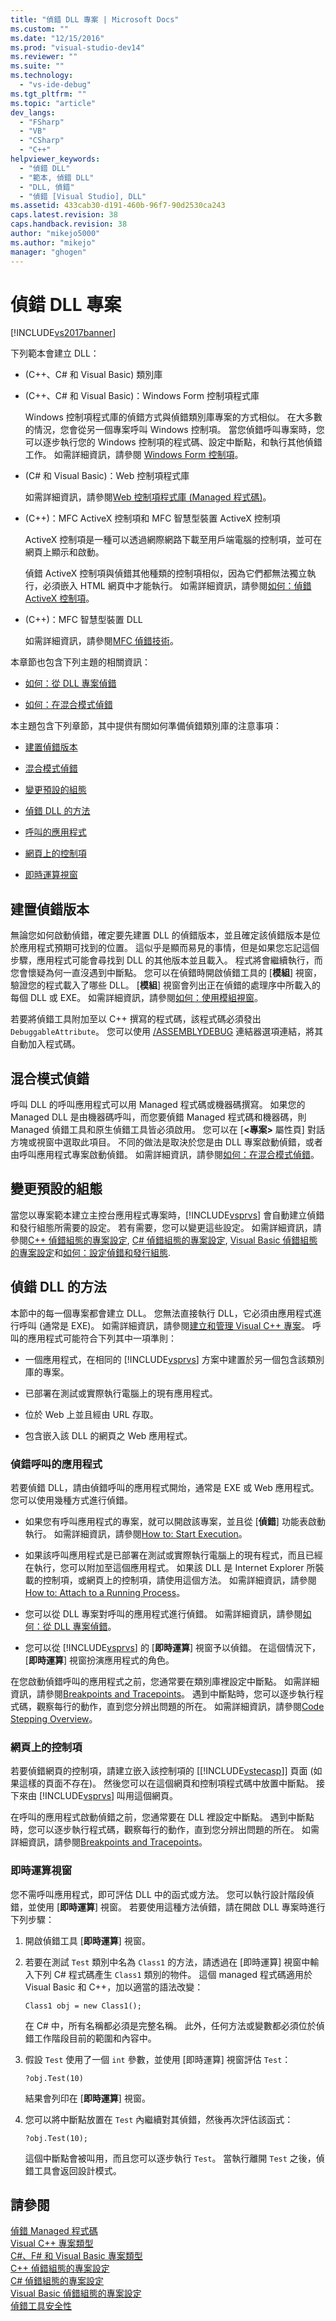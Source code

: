 ```yaml
---
title: "偵錯 DLL 專案 | Microsoft Docs"
ms.custom: ""
ms.date: "12/15/2016"
ms.prod: "visual-studio-dev14"
ms.reviewer: ""
ms.suite: ""
ms.technology: 
  - "vs-ide-debug"
ms.tgt_pltfrm: ""
ms.topic: "article"
dev_langs: 
  - "FSharp"
  - "VB"
  - "CSharp"
  - "C++"
helpviewer_keywords: 
  - "偵錯 DLL"
  - "範本, 偵錯 DLL"
  - "DLL, 偵錯"
  - "偵錯 [Visual Studio], DLL"
ms.assetid: 433cab30-d191-460b-96f7-90d2530ca243
caps.latest.revision: 38
caps.handback.revision: 38
author: "mikejo5000"
ms.author: "mikejo"
manager: "ghogen"
---
```

# 偵錯 DLL 專案
[!INCLUDE[vs2017banner](../code-quality/includes/vs2017banner.md)]

下列範本會建立 DLL：  
  
-   \(C\+\+、C\# 和 Visual Basic\) 類別庫  
  
-   \(C\+\+、C\# 和 Visual Basic\)：Windows Form 控制項程式庫  
  
     Windows 控制項程式庫的偵錯方式與偵錯類別庫專案的方式相似。 在大多數的情況，您會從另一個專案呼叫 Windows 控制項。 當您偵錯呼叫專案時，您可以逐步執行您的 Windows 控制項的程式碼、設定中斷點，和執行其他偵錯工作。 如需詳細資訊，請參閱 [Windows Form 控制項](../Topic/Windows%20Forms%20Controls.md)。  
  
-   \(C\# 和 Visual Basic\)：Web 控制項程式庫  
  
     如需詳細資訊，請參閱[Web 控制項程式庫 \(Managed 程式碼\)](../debugger/web-control-library-managed-code.md)。  
  
-   \(C\+\+\)：MFC ActiveX 控制項和 MFC 智慧型裝置 ActiveX 控制項  
  
     ActiveX 控制項是一種可以透過網際網路下載至用戶端電腦的控制項，並可在網頁上顯示和啟動。  
  
     偵錯 ActiveX 控制項與偵錯其他種類的控制項相似，因為它們都無法獨立執行，必須嵌入 HTML 網頁中才能執行。 如需詳細資訊，請參閱[如何：偵錯 ActiveX 控制項](../debugger/how-to-debug-an-activex-control.md)。  
  
-   \(C\+\+\)：MFC 智慧型裝置 DLL  
  
     如需詳細資訊，請參閱[MFC 偵錯技術](../debugger/mfc-debugging-techniques.md)。  
  
 本章節也包含下列主題的相關資訊：  
  
-   [如何：從 DLL 專案偵錯](../debugger/how-to-debug-from-a-dll-project.md)  
  
-   [如何：在混合模式偵錯](../debugger/how-to-debug-in-mixed-mode.md)  
  
 本主題包含下列章節，其中提供有關如何準備偵錯類別庫的注意事項：  
  
-   [建置偵錯版本](#vxtskdebuggingdllprojectsbuildingadebugversion)  
  
-   [混合模式偵錯](#vxtskdebuggingdllprojectsmixedmodedebugging)  
  
-   [變更預設的組態](#vxtskdebuggingdllprojectschangingdefaultconfigurations)  
  
-   [偵錯 DLL 的方法](#vxtskdebuggingdllprojectswaystodebugthedll)  
  
-   [呼叫的應用程式](#vxtskdebuggingdllprojectsthecallingapplication)  
  
-   [網頁上的控制項](#vxtskdebuggingdllprojectscontrolsonawebpage)  
  
-   [即時運算視窗](#vxtskdebuggingdllprojectstheimmediatewindow)  
  
##  <a name="vxtskdebuggingdllprojectsbuildingadebugversion"></a> 建置偵錯版本  
 無論您如何啟動偵錯，確定要先建置 DLL 的偵錯版本，並且確定該偵錯版本是位於應用程式預期可找到的位置。 這似乎是顯而易見的事情，但是如果您忘記這個步驟，應用程式可能會尋找到 DLL 的其他版本並且載入。 程式將會繼續執行，而您會懷疑為何一直沒遇到中斷點。 您可以在偵錯時開啟偵錯工具的 \[**模組**\] 視窗，驗證您的程式載入了哪些 DLL。 \[**模組**\] 視窗會列出正在偵錯的處理序中所載入的每個 DLL 或 EXE。 如需詳細資訊，請參閱[如何：使用模組視窗](../debugger/how-to-use-the-modules-window.md)。  
  
 若要將偵錯工具附加至以 C\+\+ 撰寫的程式碼，該程式碼必須發出 `DebuggableAttribute`。 您可以使用 [\/ASSEMBLYDEBUG](/visual-cpp/build/reference/assemblydebug-add-debuggableattribute) 連結器選項連結，將其自動加入程式碼。  
  
##  <a name="vxtskdebuggingdllprojectsmixedmodedebugging"></a> 混合模式偵錯  
 呼叫 DLL 的呼叫應用程式可以用 Managed 程式碼或機器碼撰寫。 如果您的 Managed DLL 是由機器碼呼叫，而您要偵錯 Managed 程式碼和機器碼，則 Managed 偵錯工具和原生偵錯工具皆必須啟用。 您可以在 \[**\<專案\>** 屬性頁\] 對話方塊或視窗中選取此項目。 不同的做法是取決於您是由 DLL 專案啟動偵錯，或者由呼叫應用程式專案啟動偵錯。 如需詳細資訊，請參閱[如何：在混合模式偵錯](../debugger/how-to-debug-in-mixed-mode.md)。  
  
##  <a name="vxtskdebuggingdllprojectschangingdefaultconfigurations"></a> 變更預設的組態  
 當您以專案範本建立主控台應用程式專案時，[!INCLUDE[vsprvs](../code-quality/includes/vsprvs_md.md)] 會自動建立偵錯和發行組態所需要的設定。 若有需要，您可以變更這些設定。 如需詳細資訊，請參閱[C\+\+ 偵錯組態的專案設定](../debugger/project-settings-for-a-cpp-debug-configuration.md), [C\# 偵錯組態的專案設定](../debugger/project-settings-for-csharp-debug-configurations.md), [Visual Basic 偵錯組態的專案設定](../debugger/project-settings-for-a-visual-basic-debug-configuration.md)和[如何：設定偵錯和發行組態](../debugger/how-to-set-debug-and-release-configurations.md).  
  
##  <a name="vxtskdebuggingdllprojectswaystodebugthedll"></a> 偵錯 DLL 的方法  
 本節中的每一個專案都會建立 DLL。 您無法直接執行 DLL，它必須由應用程式進行呼叫 \(通常是 EXE\)。 如需詳細資訊，請參閱[建立和管理 Visual C\+\+ 專案](/visual-cpp/ide/creating-and-managing-visual-cpp-projects)。 呼叫的應用程式可能符合下列其中一項準則：  
  
-   一個應用程式，在相同的 [!INCLUDE[vsprvs](../code-quality/includes/vsprvs_md.md)] 方案中建置於另一個包含該類別庫的專案。  
  
-   已部署在測試或實際執行電腦上的現有應用程式。  
  
-   位於 Web 上並且經由 URL 存取。  
  
-   包含嵌入該 DLL 的網頁之 Web 應用程式。  
  
###  <a name="vxtskdebuggingdllprojectsthecallingapplication"></a> 偵錯呼叫的應用程式  
 若要偵錯 DLL，請由偵錯呼叫的應用程式開炲，通常是 EXE 或 Web 應用程式。 您可以使用幾種方式進行偵錯。  
  
-   如果您有呼叫應用程式的專案，就可以開啟該專案，並且從 \[**偵錯**\] 功能表啟動執行。 如需詳細資訊，請參閱[How to: Start Execution](http://msdn.microsoft.com/zh-tw/b0fe0ce5-900e-421f-a4c6-aa44ddae453c)。  
  
-   如果該呼叫應用程式是已部署在測試或實際執行電腦上的現有程式，而且已經在執行，您可以附加至這個應用程式。 如果該 DLL 是 Internet Explorer 所裝載的控制項，或網頁上的控制項，請使用這個方法。 如需詳細資訊，請參閱[How to: Attach to a Running Process](http://msdn.microsoft.com/zh-tw/636d0a52-4bfd-48d2-89ad-d7b9ca4dc4f4)。  
  
-   您可以從 DLL 專案對呼叫的應用程式進行偵錯。 如需詳細資訊，請參閱[如何：從 DLL 專案偵錯](../debugger/how-to-debug-from-a-dll-project.md)。  
  
-   您可以從 [!INCLUDE[vsprvs](../code-quality/includes/vsprvs_md.md)] 的 \[**即時運算**\] 視窗予以偵錯。 在這個情況下，\[**即時運算**\] 視窗扮演應用程式的角色。  
  
 在您啟動偵錯呼叫的應用程式之前，您通常要在類別庫裡設定中斷點。 如需詳細資訊，請參閱[Breakpoints and Tracepoints](http://msdn.microsoft.com/zh-tw/fe4eedc1-71aa-4928-962f-0912c334d583)。 遇到中斷點時，您可以逐步執行程式碼，觀察每行的動作，直到您分辨出問題的所在。 如需詳細資訊，請參閱[Code Stepping Overview](http://msdn.microsoft.com/zh-tw/8791dac9-64d1-4bb9-b59e-8d59af1833f9)。  
  
###  <a name="vxtskdebuggingdllprojectscontrolsonawebpage"></a> 網頁上的控制項  
 若要偵錯網頁的控制項，請建立嵌入該控制項的 \[[!INCLUDE[vstecasp](../code-quality/includes/vstecasp_md.md)]\] 頁面 \(如果這樣的頁面不存在\)。 然後您可以在這個網頁和控制項程式碼中放置中斷點。 接下來由 [!INCLUDE[vsprvs](../code-quality/includes/vsprvs_md.md)] 叫用這個網頁。  
  
 在呼叫的應用程式啟動偵錯之前，您通常要在 DLL 裡設定中斷點。 遇到中斷點時，您可以逐步執行程式碼，觀察每行的動作，直到您分辨出問題的所在。 如需詳細資訊，請參閱[Breakpoints and Tracepoints](http://msdn.microsoft.com/zh-tw/fe4eedc1-71aa-4928-962f-0912c334d583)。  
  
###  <a name="vxtskdebuggingdllprojectstheimmediatewindow"></a> 即時運算視窗  
 您不需呼叫應用程式，即可評估 DLL 中的函式或方法。 您可以執行設計階段偵錯，並使用 \[**即時運算**\] 視窗。 若要使用這種方法偵錯，請在開啟 DLL 專案時進行下列步驟：  
  
1.  開啟偵錯工具 \[**即時運算**\] 視窗。  
  
2.  若要在測試 `Test` 類別中名為 `Class1` 的方法，請透過在 \[即時運算\] 視窗中輸入下列 C\# 程式碼產生 `Class1` 類別的物件。 這個 managed 程式碼適用於 Visual Basic 和 C\+\+，加以適當的語法改變：  
  
    ```  
    Class1 obj = new Class1();  
    ```  
  
     在 C\# 中，所有名稱都必須是完整名稱。 此外，任何方法或變數都必須位於偵錯工作階段目前的範圍和內容中。  
  
3.  假設 `Test` 使用了一個 `int` 參數，並使用 \[即時運算\] 視窗評估 `Test`：  
  
    ```  
    ?obj.Test(10)  
    ```  
  
     結果會列印在 \[**即時運算**\] 視窗。  
  
4.  您可以將中斷點放置在 `Test` 內繼續對其偵錯，然後再次評估該函式：  
  
    ```  
    ?obj.Test(10);  
    ```  
  
     這個中斷點會被叫用，而且您可以逐步執行 `Test`。 當執行離開 `Test` 之後，偵錯工具會返回設計模式。  
  
## 請參閱  
 [偵錯 Managed 程式碼](../debugger/debugging-managed-code.md)   
 [Visual C\+\+ 專案類型](../debugger/debugging-preparation-visual-cpp-project-types.md)   
 [C\#、F\# 和 Visual Basic 專案類型](../debugger/debugging-preparation-csharp-f-hash-and-visual-basic-project-types.md)   
 [C\+\+ 偵錯組態的專案設定](../debugger/project-settings-for-a-cpp-debug-configuration.md)   
 [C\# 偵錯組態的專案設定](../debugger/project-settings-for-csharp-debug-configurations.md)   
 [Visual Basic 偵錯組態的專案設定](../debugger/project-settings-for-a-visual-basic-debug-configuration.md)   
 [偵錯工具安全性](../debugger/debugger-security.md)